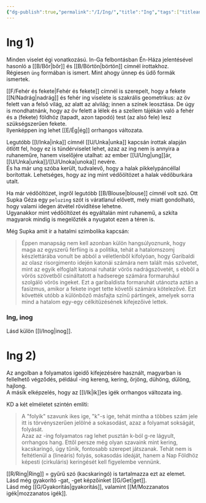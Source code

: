 ```yaml
---
{"dg-publish":true,"permalink":"/I/Ing/","title":"Ing","tags":["titleandheadingonedontmatch","multipleentries","stitched","dg_uploaded"],"created":"2023-11-06T04:27","updated":"2023-11-06T04:27"}
---
```



# Ing 1)

Minden viselet égi vonatkozású. In-Ga felbontásban Én-Háza jelentésével hasonló a [[B/Bőr\|bőr]] és [[B/Börtön\|börtön]] címnél írottakhoz.  
Régiesen `üng` formában is ismert. Mint ahogy ünnep és üdő formák ismertek.  

[[F/Fehér és fekete\|Fehér és fekete]] címnél is szerepelt, hogy a fekete [[N/Nadrág\|nadrág]] és fehér ing viselete is szakrális geometrikus: az öv felett van a felső világ, az alatt az alvilág; innen a színek leosztása. De úgy is mondhatnánk, hogy az öv felett a lélek és a szellem tájékán való a fehér és a (fekete) földhöz (tapadt, azon tapodó) test (az alsó fele) lesz szükségszerűen fekete.  
Ilyenképpen ing lehet [[E/Ég\|ég]] orrhangos változata.  

Legutóbb [[I/Inka\|inka]] címnél [[U/Unka\|unka]] kapcsán írottak alapján ötlött fel, hogy ez is tündérviselet lehet, azaz az ing nem is annyira a ruhaneműre, hanem viselőjére utalhat: az ember [[U/Ung\|ung]]ár, [[U/Unka\|unka]]/[[U/Unoka\|unoka]] nevére.  
És ha már ung szóba került, tudvalevő, hogy a halak pikkelypáncéllal borítottak. Lehetséges, hogy az ing mint védőöltözet a halak védőburkára utalt.  

Ha már védőöltözet, ingről legutóbb [[B/Blouse\|blouse]] címnél volt szó. Ott Supka Géza egy `peluzing` szót is váratlanul elővett, mely miatt gondolható, hogy valami idegen átvétel rövidítése lehetne.  
Ugyanakkor mint védőöltözet és egyáltalán mint ruhanemű, a szkíta magyarok mindig is megelőzték a nyugatot ezen a téren is.  

Még Supka amit ír a hatalmi szimbolika kapcsán:  
> Éppen manapság nem kell azonban külön hangsúlyoznunk, hogy maga az egyszerű férfiing is a politika, tehát a hatalomszomj készlettárába vonult be abból a véletlenből kifolyóan, hogy Garibaldi az olasz risorgimento idején katonái számára nem talált más szövetet, mint az egyik elfoglalt katonai ruhatár vörös nadrágszövetét, s ebből a vörös szövetből csináltatott a hadserege számára formaruhául szolgáló vörös ingeket. Ezt a garibaldista formaruhát utánozta aztán a fasizmus, amikor a fekete inget tette követői számára kötelezővé. Ezt követték utóbb a különböző másfajta színű pártingek, amelyek sorra mind a hatalom egy-egy célkitűzésének kifejezőivé lettek.  

### Ing, inog

Lásd külön [[I/Inog\|inog]].  

# Ing 2)

Az angolban a folyamatos igeidő kifejezésére használt, magyarban is fellelhető végződés, például -ing kereng, kering, őrjöng, dühöng, dülöng, hajlong.  
A másik elképzelés, hogy az [[I/Ik\|ik]]es igék orrhangos változata ing.  

KD a két elméletet szintén említi:  
> A "folyik" szavunk ikes ige, "k"-s ige, tehát mintha a többes szám jele itt is törvényszerűen jelölné a sokasodást, azaz a folyamat sokságát, folyását.  
> Azaz az -ing folyamatos rag lehet pusztán k-ból g-re lágyult, orrhangos hang. Ettől persze még olyan szavaink mint kering, kacskaringó, úgy tűnik, fontosabb szerepet játszanak. Tehát nem is feltétlenül a (lineáris) folyás, sokasodás ideáját, hanem a Nap Földhöz képesti (cirkuláris) keringését kell figyelembe vennünk.  

[[R/Ring\|Ring]] = gyűrű szó (kacskaringó) is tartalmazza ezt az elemet.  
Lásd még gyakorító -gat, -get képzőinket [[G/Get\|get]].  
Lásd még [[G/Gyakorítás\|gyakorítás]], valamint [[M/Mozzanatos igék\|mozzanatos igék]].  